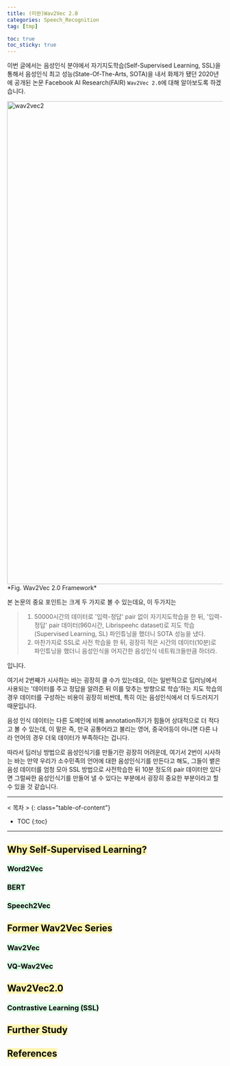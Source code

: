 ```yaml
---
title: (미완)Wav2Vec 2.0
categories: Speech_Recognition
tag: [tmp]

toc: true
toc_sticky: true
---
```



이번 글에서는 음성인식 분야에서 자기지도학습(Self-Supervised Learning, SSL)을 통해서 음성인식 최고 성능(State-Of-The-Arts, SOTA)을 내서 화제가 됐던
 2020년에 공개된 논문 Facebook AI Research(FAIR) `Wav2Vec 2.0`에 대해 알아보도록 하겠습니다. 
 
<img width="1125" alt="wav2vec2" src="https://user-images.githubusercontent.com/48202736/108096805-bce5a680-70c4-11eb-8831-e621254e5ed0.png">
*Fig. Wav2Vec 2.0 Framework*
 
본 논문의 중요 포인트는 크게 두 가지로 볼 수 있는데요, 이 두가지는 

> 1. 50000시간의 데이터로 '입력-정답' pair 없이 자기지도학습을 한 뒤, '입력-정답' pair 데이터(960시간, Librispeehc dataset)로 지도 학습(Supervised Learning, SL) 파인튜닝을 했더니 SOTA 성능을 냈다.
> 2. 마찬가지로 SSL로 사전 학습을 한 뒤, 굉장히 적은 시간의 데이터(10분)로 파인튜닝을 했더니 음성인식을 어지간한 음성인식 네트워크들만큼 하더라.

입니다.

여기서 2번째가 시사하는 바는 굉장히 클 수가 있는데요, 이는 일반적으로 딥러닝에서 사용되는 '데이터를 주고 정답을 알려준 뒤 이를 맞추는 방향으로 학습'하는 지도 학습의 경우 데이터를 구성하는 비용이 굉장히 비싼데, 
특히 이는 음성인식에서 더 두드러지기 때문입니다.

음성 인식 데이터는 다른 도메인에 비해 annotation하기가 힘들어 상대적으로 더 적다고 볼 수 있는데, 
이 말은 즉, 만국 공통어라고 불리는 영어, 중국어등이 아니면 다른 나라 언어의 경우 더욱 데이터가 부족하다는 겁니다. 

따라서 딥러닝 방법으로 음성인식기를 만들기란 굉장히 어려운데, 여기서 2번이 시사하는 바는 만약 우리가 소수민족의 언어에 대한 음성인식기를 만든다고 해도, 그들이 뱉은 음성 데이터를 엄청 모아 SSL 방법으로 사전학습한 뒤 10분 정도의 pair 데이터만 있다면 그럴싸한 음성인식기를 만들어 낼 수 있다는 부분에서 굉장히 중요한 부분이라고 할 수 있을 것 같습니다.

---
< 목차 >
{: class="table-of-content"}
* TOC
{:toc}
---

## <mark style='background-color: #fff5b1'> Why Self-Supervised Learning? </mark>



### <mark style='background-color: #dcffe4'> Word2Vec </mark>

### <mark style='background-color: #dcffe4'> BERT </mark>

### <mark style='background-color: #dcffe4'> Speech2Vec </mark>





## <mark style='background-color: #fff5b1'> Former Wav2Vec Series</mark>

### <mark style='background-color: #dcffe4'> Wav2Vec </mark>

### <mark style='background-color: #dcffe4'> VQ-Wav2Vec </mark>





## <mark style='background-color: #fff5b1'> Wav2Vec2.0 </mark>

### <mark style='background-color: #dcffe4'> Contrastive Learning (SSL) </mark>






## <mark style='background-color: #fff5b1'> Further Study </mark>






## <mark style='background-color: #fff5b1'> References </mark>
